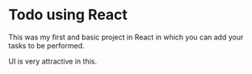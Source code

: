# Todo using React

This was my first and basic project in React in which you can add your tasks to be performed.   

UI is very attractive in this.

 



 



 



 




 














 



















































































